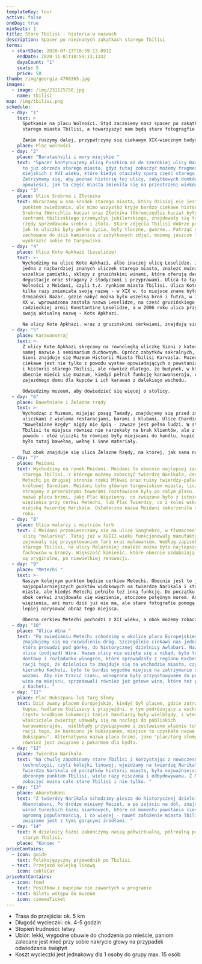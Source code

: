 ```yaml
---
templateKey: tour
active: false
oneDay: true
minSeats: 1
title: Stare Tbilisi - historia w nazwach
description: Spacer po nieznanych zakątkach starego Tbilisi
terms:
  - startDate: 2020-07-23T18:59:13.091Z
    endDate: 2020-11-01T18:59:13.133Z
    daysCount: "1"
    seats: 5
    price: 50
thumb: /img/georgia-4708365.jpg
images:
  - image: /img/231125758.jpg
    name: tbilisi
map: /img/tbilisi.png
schedule:
  - day: "1"
    text: >
      Spotkanie na placu Wolności. Stąd zaczniemy nasz spacer po zakątkach
      starego miasta Tbilisi, a towarzyszyć nam będą stare fotogragfie miasta. 

      Zanim ruszymy dalej, przypatrzymy się ciekawym XIX-wiecznym budynkom, takim, jak np. stary ratusz miejski, oraz poznamy historię tego placu - serca miasta. 
    place: Plac wolności
  - day: "2"
    place: "Baratashvili i mury miejskie "
    text: "Spacer kontynuujemy ulicą Puszkina aż do szerokiej ulicy Baratashvili. Są
      to już obrzeża starego miasta, gdyż tutaj zobaczyć możemy fragmenty murów
      miejskich z XVI wieku, które kiedyś otaczały sporą część starego Tbilisi.
      Zatrzymamy się, aby poznać historię tej ulicy, zabytkowych domków oraz
      opowieści, jak ta część miasta zmieniła się na przestrzeni wieków. "
  - day: "3"
    place: Ulice Srebrna i Złotnika
    text: Wkraczamy w sam środek starego miasta, który dzisiaj nie jest najczęstym
      punktem zwiedzania, ale mimo wszystko kryje bardzo ciekawe historię. Ulice
      Srebrna (Wercchlis kucza) oraz Złotnika (Okromczedlis kucza) były kiedyś
      centrami tbilisskiego przemysłyu jubilerskiego, znajdowały się tutaj też
      rzędy sprzedawców srebra i złota. Stare zdjęcia Tbilisi dobrze pokazują,
      jak te uliczki były pełne życia, były tloczne, gwarne.. Patrząć na
      zachowane do dziś kamienice z zabytkowych zdjęć, możemy jeszcze lepiej
      wyobrazić sobie te targowiska.
  - day: "4"
    place: Ulica Kote Apkhazi (Leselidze)
    text: >-
      Wychodzimy na ulice Kote Apkhazi, albo inaczej ulicę Leselidze. Jest to
      jedna z najbardziej znanych uliczek starego miasta, znależć można tutaj
      wszelkie pamiątki, sklepy z gruzińskimi winami, które oferują darmowe
      degustacje oraz stragany z słodyczami i przyprawami. Ulica ta łączy Plan
      Wolności z Meidani, czyli t.z. rynkiem miasta Tbilisi. Ulica Kote Apkhazi
      kilka razy zmieniała swoją nazwę - w XIX w. to miejsce znane było, jako
      Ormiański Bazar, gdzie nabyć można było wszelką broń i futra, w I połowie
      XX w. wprowadzona została nazwa Leselidze, na cześć gruzińskiego generała
      radzieckiej armii Konstantine Leselidze, a w 2006 roku ulica przyjęła
      swoją aktualną nazwę - Kote Apkhazi. 

      Na ulicy Kote Apkhazi. wraz z gruzińskimi cerkwiami, znajdują się kościół katolicki oraz synagoga.
  - day: "5"
    place: Karawanseraj
    text: >-
      Z ulicy Kote Apkhazi skręcamy na rownoległą uliczkę Sioni z katedrą o tej
      samej nazwie i seminarium duchownym. Oprócz zabytków sakralnych, na ulicy
      Sioni znajduje się Muzeum Historii Miasta Tbilisi Karvasla. Muzeum to
      ciekawe jest nie tylko z powodu wystaw opowiadających o powstaniu, rozwoju
      i historii starego Tbilisi, ale również dlatego, że budynek, w którym
      obecnie mieści się muzeum, kiedyś pełnił funkcję karawanseraju, czyli
      zajezdnego domu dla kupców i ich karawan z dalekiego wschodu. 

      Odwiedzimy muzeum, aby dowiedzieć się więcej o stolicy.
  - day: "6"
    place: Bawełniane i Żelazne rzędy
    text: >-
      Wychodząc z Muzeum, mijając posąg Tamady, znajdujemy się przed imprezowymi
      uliczkami z wieloma restaracjami, barami i klubami. Ulice Chardina i
      "Bawełniane Rzędy" nigdy nie śpią - zawsze jest pełno ludzi. W starym
      Tbilisi te miejsca również nie narzekały na brak klientów, ale z innego
      powodu - otóż uliczki te również były miejscami do handlu, kupić można
      było tutaj bawełnę, wełnę i inne materiały. 

      Tuż obok znajduje się ulica Żelazne Rzędy, na której, jak sama nazwa wskazuje, postawały warsztaty metalowe oraz trwała sprzedaż sprzętu metalowego lub surowców żelaza. 
  - day: "7"
    place: Meidani
    text: Wychodzimy na rynek Meidani. Meidani to obecnie najlepiej zachowany plac
      starego Tbilisi, z którego możemy zobaczyć twierdzę Narikala, cerkiew
      Metechi po drugiej stronie rzeki Mtkwai oraz ruiny twierdzy-pałacu
      królowej Daredżan. Meidani było głównym targowiskiem miasta, liczne
      stragany z przeróżnymi towarami rozstawione były po calym placu. Stara
      nazwa placu brzmi, jako Plac Więzienny, co związane było z istniejiem
      więzienia przy cerkwi Metechi, lub Plac Twierdzy, co z kolei wskazywało na
      miejską twierdzę Narikala. Ostateczna nazwa Meidani zakorzeniła się w 1800
      roku.
  - day: "8"
    place: Ulica malarzy i mistrzów farb
    text: Z Meidani przemieszczamy się na ulicę Samghebro, w tłumaczeniu na polski -
      ulicę "malarską". Tutaj już w XVIII wieku funkcjonowały manufaktury, które
      zajmowaly się przygotowaniem farb oraz malowaniem. Według zapisek o życiu
      starego Tbilisi, na ulicy Malarskiej znaleźć można było najlepszych
      fachowców w branży. Większość kamienic, które obecnie ozdabaiają tę ulicę,
      są oryginalne, po niewielkiej renowacji.
  - day: "9"
    place: "Metechi "
    text: >-
      Naszym kolejnym punktem będzie cerkiew Metechi. Obecnie jest to jeden z
      najpopularniejszych punktów widokowych na twierdzę Narikala i starówkę
      miasta, ale kiedyś Metechi pełniło też inną funkcję. Do początku XX wieku,
      obok cerkwi znajdowało się więzienie, otoczone potężnym murem. Ani
      więzienia, ani muru dziś już nie ma, ale stare fotografie pomogą nam
      lepiej narysować obraz tego miejsca. 

      Obecna cerkiew Metechi pochodzi z XII wieku, a obok możemy zobaczyć pomnik założyciela miasta Tbilisi, króla Vachatanga Gorgasali.
  - day: "10"
    place: "Ulica Wina "
    text: "Po zwiedzaniu Metechi schodzimy w okolice placu Europejskiego. Tutaj
      znajdujemy się na rozwidleniu dróg. Szczególnie ciekawi nas jedna ulica,
      która prowadzi pod górkę, do historycznej dzielnicy Awlabari. Nazywa się
      ulica (podjazd) Wina. Nazwa ulicy nie wzięła się z nikąd, było to miejsce
      dostawy i rozładunku winogron, które sprowadzały z regionu Kacheti. Z
      racji tego, że dzielnica ta znajduje się na wschodzie miasta, czyli w
      kierunku Kacheti, było to bardzo wygodne miejsce na zatrzymanie się z
      wozami. Aby nie tracić czasu, winogrona były przygotowywane do produkcji
      wina na miejscu, sprzedawali również już gotowe wino, które też przywozili
      z Kacheti. "
  - day: "11"
    place: Plac Bukszpanu lub Targ Słomy
    text: Dziś zwany placem Europejskim, kiedyś był placem, gdzie zatrzymywali się
      kupce, hadlarze tbilisscy i przyjeźdni, w tym podróżujący z wschodu.
      Często środkiem lokomocji takich handlarzy były wielbłądy, i wtedy, kiedy
      właściciele zwierząt udawały się na noclegi do pobliskich
      karawanserajów,  wielbłądy przywiązywane i zostawiane właśnie tutaj, a z
      racji tego, że karmiono je bukszpanem, miejsce to uzyskało nazwę "Plac
      Bukszpanu". Alternatywna nazwa placu brzmi, jako "plac/targ słomy", co
      również jest związane z pokarmem dla bydła.
  - day: "12"
    place: Twierdza Narikala
    text: "Na chwilę zapominamy stare Tbilisi i korzystając z nowoczesnych
      technologii, czyli kolejki linowej, wjeżdżamy na twierdzę Narikala.
      Twierdza Narikala od początków historii miasta, była najważniejszym
      obronnym punktem Tbilisi, wiele razy nisczona i odbydowywana. Z Narikali
      zobaczyć można całe stare Tbilisi i nie tylko. "
  - day: "13"
    place: Abanotubani
    text: "Z twierdzy Narikala schodzimy pieszo do historycznej dzielnicy łaźni
      Abanotubani. Po drodze miniemy Meczet, a po zejściu na dół, znajdziemy się
      wśród tureckich łaźni siarkowych, które od momentu powstania cieszą się
      ogromną popularnością, i co więcej - nawet założenie miasta Tbilisi
      związane jest z tymi gorącymi źródłami. "
  - day: "14"
    text: W dzielnicy łaźni zakończymy naszą półwirtualną, półrealną podróź po
      starym Tbilisi.
    place: "Koniec "
priceContains:
  - icon: guide
    text: Polskojęzyczny przewodnik po Tbilisi
  - text: Przejazd kolejką linową
    icon: cableCar
priceNotContains:
  - icon: food
    text: Posiłków i napojów nie zawartych w programie
  - text: Biletu wstępu do muzeum
    icon: cinemaTicket
---
```



* Trasa do przejścia: ok. 5 km 
* Długość wycieczki: ok. 4-5 godzin 
* Stopień trudności: łatwy 
* Ubiór: lekki, wygodne obuwie do chodzenia po mieście, paniom zalecane jest mieć przy sobie nakrycie głowy na przypadek odwiedzania świątyń 
* Koszt wycieczki jest jednakowy dla 1 osoby do grupy max. 15 osób